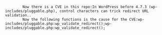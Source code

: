 
            Now there is a CVE in this repo:In WordPress before 4.7.3 (wp-includes/pluggable.php), control characters can trick redirect URL validation..
            Now the following functions is the cause for the CVE:wp-includes/pluggable.php:wp_validate_redirect();wp-includes/pluggable.php:wp_validate_redirect();
            